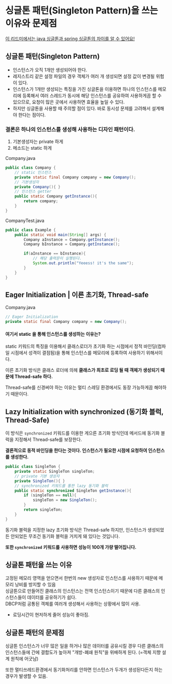 # 싱글톤 패턴(Singleton Pattern)을 쓰는 이유와 문제점
[이 리드미에서는 java 싱글톤과 spring 싱글톤의 차이를 알 수 있어요!](../../Spring/SpringBoot/java-spring-singleton.md)

## 싱글톤 패턴(Singleton Pattern)
* 인스턴스가 오직 1개만 생성되어야 한다.  
* 레지스트리 같은 설정 파일의 경우 객체가 여러 개 생성되면 설정 값이 변경될 위험이 있다.  
* 인스턴스가 1개만 생성되는 특징을 가진 싱글톤을 이용하면 하나의 인스턴스를 메모리에 등록해서 여러 스레드가 동시에 해당 인스턴스를 공유하여 사용하게끔 할 수 있으므로, 요청이 많은 곳에서 사용하면 효율을 높일 수 있다.  
* 하지만 싱글톤을 사용할 때 주의할 점이 있다. 바로 동시성 문제를 고려해서 설계해야 한다는 점이다.

### 결론은 하나의 인스턴스를 생성해 사용하는 디자인 패턴이다.
1. 기본생성자는 private 하게
2. 메소드는 static 하게 

Company.java
```java
public class Company {
    // static 인스턴스
    private static final Company company = new Company();
    // 기본생성자
    private Company(){ }
    // 인스턴스 getter
    public static Company getInstance(){
        return company;
    }
}
```

CompanyTest.java
```java
public class Example {
    public static void main(String[] args) {
        Company aInstance = Company.getInstance();
        Company bInstance = Company.getInstance();

        if(aInstance == bInstance){
            // 해당 출력문이 실행된다.
            System.out.println("Yeeess! it's the same");
        }
    }
}
```

## Eager Initialization | 이른 초기화, Thread-safe
Company.java
```java
// Eager Initialization
private static final Company company = new Company();
```

#### 여기서 static 을 통해 인스턴스를 생성하는 이유는?
static 키워드의 특징을 이용해서 클래스로더가 초기화 하는 시점에서 정적 바인딩(컴파일 시점에서 성격이 결점됨)을 통해 인스턴스를 메모리에 등록하여 사용하기 위해서이다.

이른 초기화 방식은 클래스 로더에 의헤 **클래스가 최초로 로딩 될 때 객체가 생성되기 때문에 Thread-safe 하다.**

Thread-safe를 신경써야 하는 이유는 멀티 스레딩 환경에서도 동장 가능하게끔 해야하기 때문이다.

## Lazy Initialization with synchronized (동기화 블럭, Thread-Safe)
이 방식은 `synchronized` 키워드를 이용한 게으른 초기화 방식인데 메서드에 동기화 블럭을 지정해서 Thread-safe를 보장한다.

**결론적으로 동적 바인딩을 한다는 것이다. 인스턴스가 필요한 시점에 요청하여 인스턴스를 생성한다.**

```java
public class SingleTon {
    private static SingleTon singleTon;
    // private 기본 생성자
    private SingleTon(){ }
    // synchronized 키워드를 통한 lazy 동기화 블럭
    public static synchronized SingleTon getInstance(){
        if (singleTon == null){
            singleTon = new SingleTon();
        }
        return singleTon;
    }
}
```

동기화 블럭을 지정한 lazy 초기화 방식은 Thread-safe 하지만, 인스턴스가 생성되었든 안되었든 무조건 동기화 블럭을 거치게 돼 있다는 것입니다.

**또한 `synchronized` 키워드를 사용하면 성능이 100개 가량 떨어집니다.**

## 싱글톤 패턴을 쓰는 이유
고정된 메모리 영역을 얻으면서 한번의 new 생성자로 인스턴스를 사용하기 때문에 메모리 낭비를 방지할 수 있음  
싱글톤으로 만들어진 클래스의 인스턴스는 전역 인스턴스이기 때문에 다른 클래스의 인스턴스들이 데이터를 공유하기가 쉽다.  
DBCP처럼 공통된 객체를 여러개 생성해서 사용하는 상황에서 많이 사용.  
+ 로딩시간이 현저하게 줄어 성능이 좋아짐.

## 싱글톤 패턴의 문제점
싱글톤 인스턴스가 너무 많은 일을 하거나 많은 데이터를 공유시킬 경우 다른 클래스의 인스턴스들에 간에 결합도가 높아져 "개방-폐쇄 원칙"을 위배하게 된다. (=객체 지향 설계 원칙에 어긋남)

또한 멀티쓰레드환경에서 동기화처리를 안하면 인스턴스가 두개가 생성된다든지 하는 경우가 발생할 수 있음.  
